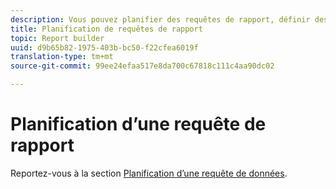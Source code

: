 ```yaml
---
description: Vous pouvez planifier des requêtes de rapport, définir des options de remise avancées, indiquer des destinataires et afficher l’historique de planification. Les options de remise avancées vous permettent de configurer des rapports à envoyer à une heure précise ou à des intervalles déterminés. Vous avez également la possibilité d’indiquer le format de fichier pour l’envoi du rapport.
title: Planification de requêtes de rapport
topic: Report builder
uuid: d9b65b82-1975-403b-bc50-f22cfea6019f
translation-type: tm+mt
source-git-commit: 99ee24efaa517e8da700c67818c111c4aa90dc02

---
```



# Planification d’une requête de rapport

Reportez-vous à la section [Planification d’une requête de données](/help/analyze/report-builder/t-schedule-a-data-request.md).
